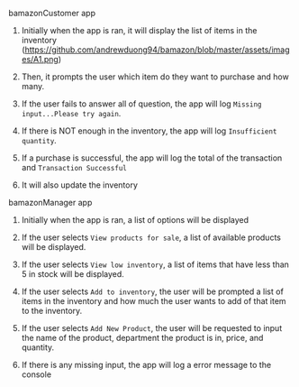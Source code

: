 bamazonCustomer app

1. Initially when the app is ran, it will display the list of items in the inventory
    (https://github.com/andrewduong94/bamazon/blob/master/assets/images/A1.png)
2. Then, it prompts the user which item do they want to purchase and how many. 

3. If the user fails to answer all of question, the app will log `Missing input...Please try again`.

4. If there is NOT enough in the inventory, the app will log `Insufficient quantity`.

5. If a purchase is successful, the app will log the total of the transaction and `Transaction Successful`

6. It will also update the inventory

bamazonManager app

1. Initially when the app is ran, a list of options will be displayed

2. If the user selects `View products for sale`, a list of available products will be displayed.

3. If the user selects `View low inventory`, a list of items that have less than 5 in stock will be displayed.

4. If the user selects `Add to inventory`, the user will be prompted a list of items in the inventory and how much the user wants to add of that item to the inventory.

5. If the user selects `Add New Product`, the user will be requested to input the name of the product, department the product is in, price, and quantity.

6. If there is any missing input, the app will log a error message to the console